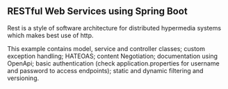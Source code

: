## RESTful Web Services using Spring Boot

Rest is a style of software architecture for distributed hypermedia systems which makes best use of http.


This example contains model, service and controller classes; custom exception handling; HATEOAS; content Negotiation; documentation using OpenApi; basic authentication (check application.properties for username and password to access endpoints); static and dynamic filtering and versioning.

